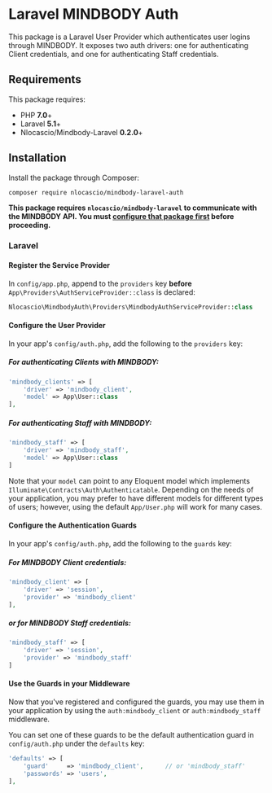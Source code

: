 # Laravel MINDBODY Auth
This package is a Laravel User Provider which authenticates user logins through MINDBODY. It exposes two auth drivers: one for authenticating Client credentials, and one for authenticating Staff credentials.

## Requirements
This package requires:
- PHP __7.0__+
- Laravel __5.1__+
- Nlocascio/Mindbody-Laravel __0.2.0__+

## Installation
Install the package through Composer:

```shell
composer require nlocascio/mindbody-laravel-auth
```

__This package requires `nlocascio/mindbody-laravel` to communicate with the MINDBODY API. You must [configure that package first](https://github.com/nlocascio/mindbody-laravel) before proceeding.__

### Laravel
#### Register the Service Provider
In `config/app.php`, append to the `providers` key **before** `App\Providers\AuthServiceProvider::class` is declared:

```php
Nlocascio\MindbodyAuth\Providers\MindbodyAuthServiceProvider::class
```

#### Configure the User Provider

In your app's `config/auth.php`, add the following to the `providers` key:

##### For authenticating Clients with MINDBODY:
```php
'mindbody_clients' => [
    'driver' => 'mindbody_client',
    'model' => App\User::class
],
```

##### For authenticating Staff with MINDBODY:
```php
'mindbody_staff' => [
    'driver' => 'mindbody_staff',
    'model' => App\User::class
]
```

Note that your `model` can point to any Eloquent model which implements `Illuminate\Contracts\Auth\Authenticatable`. Depending on the needs of your application, you may prefer to have different models for different types of users; however, using the default `App/User.php` will work for many cases.
  
#### Configure the Authentication Guards
 
In your app's `config/auth.php`, add the following to the `guards` key:


##### For MINDBODY Client credentials:
```php
'mindbody_client' => [
    'driver' => 'session',
    'provider' => 'mindbody_client'
],
```

##### or for MINDBODY Staff credentials:
```php
'mindbody_staff' => [
    'driver' => 'session',
    'provider' => 'mindbody_staff'
]
```

#### Use the Guards in your Middleware
Now that you've registered and configured the guards, you may use them in your application by using the `auth:mindbody_client` or `auth:mindbody_staff` middleware.

You can set one of these guards to be the default authentication guard in `config/auth.php` under the `defaults` key:

```php
'defaults' => [
    'guard'     => 'mindbody_client',      // or 'mindbody_staff'
    'passwords' => 'users',
],
```

